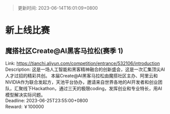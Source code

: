 > 更新时间: 2023-06-14T16:01:09+0800 

# 新上线比赛


## 魔搭社区Create@AI黑客马拉松(赛季 1)
Link: https://tianchi.aliyun.com/competition/entrance/532106/introduction  
Description: 这是一场人工智能和黑客精神融合的创新盛会，这是一次汇集顶尖AI人才过招的精彩共创。
本届Create@AI黑客马拉松由魔搭社区主办、阿里云和NVIDIA作为联合发起方，天池平台协办，邀请来自世界各地的AI开发者和创业团队，汇聚线下Hackathon，通过三天的极限coding，发挥创业和专业特长，用AI模型解决实际问题。  
Deadline: 2023-06-25T23:55:00+0800  
Reward: ￥100000  

